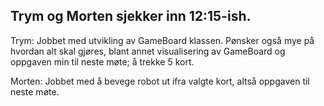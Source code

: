 ## Trym og Morten sjekker inn 12:15-ish.

Trym: Jobbet med utvikling av GameBoard klassen. Pønsker også mye på hvordan alt skal gjøres, 
blant annet visualisering av GameBoard og oppgaven min til neste møte; å trekke 5 kort.

Morten: Jobbet med å bevege robot ut ifra valgte kort, altså oppgaven til neste møte.